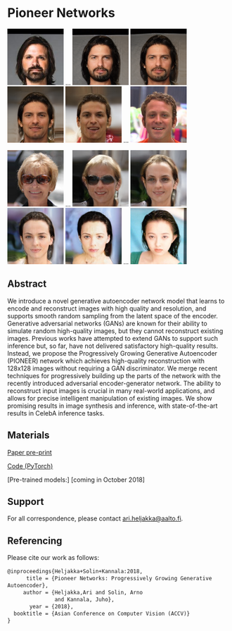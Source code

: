 # Pioneer Networks

![input 1](samples/interpolations_5_480003_1.0_orig_0.png)
...
![](samples/interpolations_5_480003_1.0_0x0.png)
![](samples/interpolations_5_480003_1.0_0x2.png)
![](samples/interpolations_5_480003_1.0_0x4.png)
![](samples/interpolations_5_480003_1.0_0x7.png)
...
![input 2](samples/interpolations_5_480003_1.0_orig_1.png)

![input 3](samples/interpolations_5_480003_1.0_orig_2.png)
...
![](samples/interpolations_5_480003_1.0_7x0.png)
![](samples/interpolations_5_480003_1.0_7x2.png)
![](samples/interpolations_5_480003_1.0_7x4.png)
![](samples/interpolations_5_480003_1.0_7x7.png)
...
![input 4](samples/interpolations_5_480003_1.0_orig_3.png)


## Abstract

We introduce a novel generative autoencoder network model that learns to encode and reconstruct images with high quality and resolution, and supports smooth random sampling from the latent space of the encoder. Generative adversarial networks (GANs) are known for their ability to simulate random high-quality images, but they cannot reconstruct existing images. Previous works have attempted to extend GANs to support such inference but, so far, have not delivered satisfactory high-quality results. Instead, we propose the Progressively Growing Generative Autoencoder (PIONEER) network which achieves high-quality reconstruction with 128x128 images without requiring a GAN discriminator. We merge recent techniques for progressively building up the parts of the network with the recently introduced adversarial encoder-generator network. The ability to reconstruct input images is crucial in many real-world applications, and allows for precise intelligent manipulation of existing images. We show promising results in image synthesis and inference, with state-of-the-art results in CelebA inference tasks.

## Materials

[Paper pre-print](https://arxiv.org/abs/1807.03026)

[Code (PyTorch)](https://github.com/AaltoVision/pioneer)

[Pre-trained models:] [coming in October 2018]

## Support

For all correspondence, please contact ari.heljakka@aalto.fi.

## Referencing

Please cite our work as follows:

```
@inproceedings{Heljakka+Solin+Kannala:2018,
      title = {Pioneer Networks: Progressively Growing Generative Autoencoder},
     author = {Heljakka,Ari and Solin, Arno
               and Kannala, Juho},
       year = {2018},
  booktitle = {Asian Conference on Computer Vision (ACCV)}
}
```
